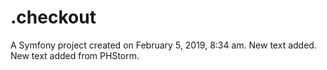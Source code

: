 .checkout
=========

A Symfony project created on February 5, 2019, 8:34 am.
New text added.
New text added from PHStorm.
